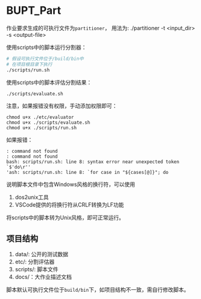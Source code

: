 # BUPT_Part
作业要求生成的可执行文件为`partitioner`，
用法为: ./partitioner -t \<input_dir> -s \<output-file>

使用scripts中的脚本运行分割器：
```bash
# 假设可执行文件位于/build/bin中
# 在项目根目录下执行
./scripts/run.sh
```
使用scripts中的脚本评估分割结果：
```bash
./scripts/evaluate.sh
```
注意，如果报错没有权限，手动添加权限即可：
```shell
chmod u+x ./etc/evaluator
chmod u+x ./scripts/evaluate.sh
chmod u+x ./scripts/run.sh
```
如果报错：
```shell
: command not found
: command not found
bash: scripts/run.sh: line 8: syntax error near unexpected token `$'do\r''
'ash: scripts/run.sh: line 8: `for case in "${cases[@]}"; do
```
说明脚本文件中包含Windows风格的换行符，可以使用
1. dos2unix工具
2. VSCode提供的将换行符从CRLF转换为LF功能  

将scripts中的脚本转为Unix风格，即可正常运行。


## 项目结构   
1. data/: 公开的测试数据
2. etc/: 分割评估器
3. scripts/: 脚本文件   
4. docs/：大作业描述文档

脚本默认可执行文件位于`build/bin`下，如项目结构不一致，需自行修改脚本。